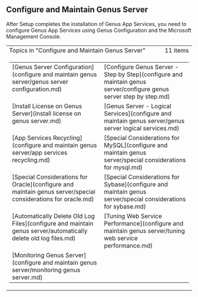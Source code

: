 ## Configure and Maintain Genus Server

After Setup completes the installation of Genus App Services, you need to configure Genus App Services using Genus Configuration and the Microsoft Management Console.

<table cellpadding="0" cellspacing="0" width="100%" class="cdclvSuggestTable">

<tbody>

<tr>

<td width="100%" class="cdclvSuggestTitle">Topics in "Configure and Maintain Genus Server"</td>

<td class="cdclvSuggestTitle"><nobr>11 items</nobr></td>

</tr>

<tr>

<td class="cdclvCategoryCont" colspan="2">

<table cellpadding="0" cellspacing="0" width="100%">

<tbody>

<tr>

<td valign="top" class="cdclvCategoryCol1">[Genus Server Configuration](configure and maintain genus server/genus server configuration.md)</td>

<td valign="top" class="cdclvCategoryCol2">[Configure Genus Server - Step by Step](configure and maintain genus server/configure genus server  step by step.md)</td>

</tr>

<tr class="cdclvCategoryRowAlt">

<td valign="top" class="cdclvCategoryCol1">[Install License on Genus Server](install license on genus server.md)</td>

<td valign="top" class="cdclvCategoryCol2">[Genus Server - Logical Services](configure and maintain genus server/genus server  logical services.md)</td>

</tr>

<tr>

<td valign="top" class="cdclvCategoryCol1">[App Services Recycling](configure and maintain genus server/app services recycling.md)</td>

<td valign="top" class="cdclvCategoryCol2">[Special Considerations for MySQL](configure and maintain genus server/special considerations for mysql.md)</td>

</tr>

<tr class="cdclvCategoryRowAlt">

<td valign="top" class="cdclvCategoryCol1">[Special Considerations for Oracle](configure and maintain genus server/special considerations for oracle.md)</td>

<td valign="top" class="cdclvCategoryCol2">[Special Considerations for Sybase](configure and maintain genus server/special considerations for sybase.md)</td>

</tr>

<tr>

<td valign="top" class="cdclvCategoryCol1">[Automatically Delete Old Log Files](configure and maintain genus server/automatically delete old log files.md)</td>

<td valign="top" class="cdclvCategoryCol2">[Tuning Web Service Performance](configure and maintain genus server/tuning web service performance.md)</td>

</tr>

<tr class="cdclvCategoryRowAlt">

<td valign="top" class="cdclvCategoryCol1">[Monitoring Genus Server](configure and maintain genus server/monitoring genus server.md)</td>

<td valign="top" class="cdclvCategoryCol2"></td>

</tr>

</tbody>

</table>

</td>

</tr>

</tbody>

</table>